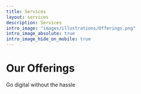 ```yaml
---
title: Services
layout: services
description: Services
intro_image: "images/illustrations/Offerings.png"
intro_image_absolute: true
intro_image_hide_on_mobile: true
---
```


# Our Offerings
Go digital without the hassle 
